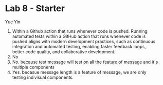 # Lab 8 - Starter
Yue Yin
1. Within a Github action that runs whenever code is pushed. Running automated tests within a GitHub action that runs whenever code is pushed aligns with modern development practices, such as continuous integration and automated testing, enabling faster feedback loops, better code quality, and collaborative development.
2. No
3. No. because test message will test on all the feature of message and it's multiple components
4. Yes. becasue message length is a feature of message, we are only testing indivisual components. 
